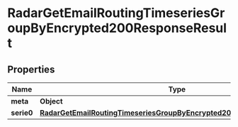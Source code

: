

# RadarGetEmailRoutingTimeseriesGroupByEncrypted200ResponseResult


## Properties

| Name | Type | Description | Notes |
|------------ | ------------- | ------------- | -------------|
|**meta** | **Object** |  |  |
|**serie0** | [**RadarGetEmailRoutingTimeseriesGroupByEncrypted200ResponseResultSerie0**](RadarGetEmailRoutingTimeseriesGroupByEncrypted200ResponseResultSerie0.md) |  |  |



